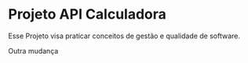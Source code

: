 # Projeto API Calculadora

Esse Projeto visa praticar conceitos de gestão e qualidade de software.

Outra mudança